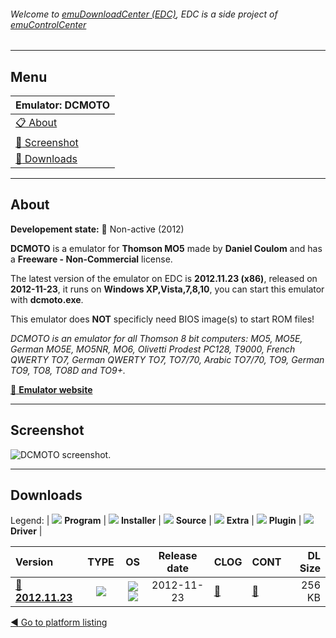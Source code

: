 ###### Welcome to [emuDownloadCenter (EDC)](https://github.com/PhoenixInteractiveNL/emuDownloadCenter/wiki/), EDC is a side project of [emuControlCenter](https://github.com/PhoenixInteractiveNL/emuControlCenter/wiki/)
***
## Menu
| **Emulator: DCMOTO** |
|:---------|
| [:clipboard: About](#about) |
| [:sunrise: Screenshot](#screenshot) |
| [:floppy_disk: Downloads](#downloads) |
***
## About
**Developement state:** :red_circle: Non-active (2012)

**DCMOTO** is a emulator for **Thomson MO5** made by **Daniel Coulom** and has a **Freeware - Non-Commercial** license.

The latest version of the emulator on EDC is **2012.11.23 (x86)**, released on **2012-11-23**, it runs on **Windows XP,Vista,7,8,10**, you can start this emulator with **dcmoto.exe**.

This emulator does **NOT** specificly need BIOS image(s) to start ROM files!

_DCMOTO is an emulator for all Thomson 8 bit computers: MO5, MO5E, German MO5E, MO5NR, MO6, Olivetti Prodest PC128, T9000, French QWERTY TO7, German QWERTY TO7, TO7/70, Arabic TO7/70, TO9, German TO9, TO8, TO8D and TO9+._

[:link: **Emulator website**](http://dcmoto.free.fr)
***
## Screenshot
![](https://raw.githubusercontent.com/PhoenixInteractiveNL/emuDownloadCenter/master/hooks/dcmoto/emulator_screen_01.jpg "DCMOTO screenshot.")
***
## Downloads
Legend:
| ![](https://raw.githubusercontent.com/wiki/PhoenixInteractiveNL/emuDownloadCenter/images_misc/icon_program_24.png) **Program** | 
![](https://raw.githubusercontent.com/wiki/PhoenixInteractiveNL/emuDownloadCenter/images_misc/icon_installer_24.png) **Installer** | 
![](https://raw.githubusercontent.com/wiki/PhoenixInteractiveNL/emuDownloadCenter/images_misc/icon_source_code_24.png) **Source** | 
![](https://raw.githubusercontent.com/wiki/PhoenixInteractiveNL/emuDownloadCenter/images_misc/icon_extra_24.png) **Extra** | 
![](https://raw.githubusercontent.com/wiki/PhoenixInteractiveNL/emuDownloadCenter/images_misc/icon_plugin_24.png) **Plugin** | 
![](https://raw.githubusercontent.com/wiki/PhoenixInteractiveNL/emuDownloadCenter/images_misc/icon_driver_24.png) **Driver** | 
 
| Version  | TYPE | OS | Release date  | CLOG | CONT | DL Size  |
|:---------|:----:|:--:|:-------------:|:-----|:-----|---------:|
| [:floppy_disk: **2012.11.23**](https://github.com/PhoenixInteractiveNL/edc-repo0004/raw/master/gens/2012.11.23.7z) | ![](https://raw.githubusercontent.com/wiki/PhoenixInteractiveNL/emuDownloadCenter/images_misc/icon_program_24.png) | ![](https://raw.githubusercontent.com/wiki/PhoenixInteractiveNL/emuDownloadCenter/images_misc/logo_windows_24.png)![](https://raw.githubusercontent.com/wiki/PhoenixInteractiveNL/emuDownloadCenter/images_misc/icon_32-bit_24.png) | 2012-11-23 | [:page_facing_up:](https://github.com/PhoenixInteractiveNL/edc-repo0004/blob/master/dcmoto/2012.11.23_changelog.txt) | [:mag_right:](https://github.com/PhoenixInteractiveNL/edc-repo0004/blob/master/dcmoto/2012.11.23_contents.txt) | 256 KB |

[:arrow_backward: Go to platform listing](https://github.com/PhoenixInteractiveNL/emuDownloadCenter/wiki/EDC-Platform-List)

